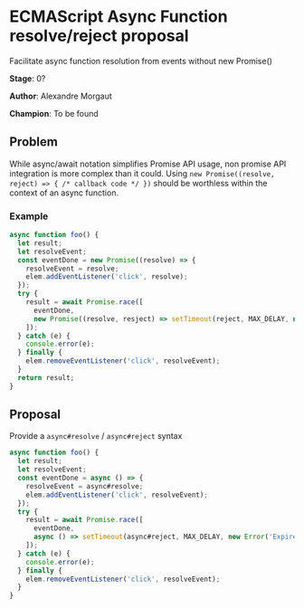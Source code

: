 # ECMAScript Async Function resolve/reject proposal

Facilitate async function resolution from events without new Promise() 

**Stage**: 0?

**Author**: Alexandre Morgaut

**Champion**: To be found

## Problem

While async/await notation simplifies Promise API usage, non promise API integration is more complex than it could. Using `new Promise((resolve, reject) => { /* callback code */ })` should be worthless within the context of an async function.

### Example

```js
async function foo() {
  let result;
  let resolveEvent;
  const eventDone = new Promise((resolve) => {
    resolveEvent = resolve;
    elem.addEventListener('click', resolve);
  });
  try {
    result = await Promise.race([
      eventDone,
      new Promise((resolve, resject) => setTimeout(reject, MAX_DELAY, new Error('Expired'))
    ]);
  } catch (e) {
    console.error(e);
  } finally {
    elem.removeEventListener('click', resolveEvent);
  }
  return result;
}
```

## Proposal

Provide a `async#resolve` / `async#reject` syntax


```js
async function foo() {
  let result;
  let resolveEvent;
  const eventDone = async () => {
    resolveEvent = async#resolve;
    elem.addEventListener('click', resolveEvent);
  });
  try {
    result = await Promise.race([
      eventDone,
      async () => setTimeout(async#reject, MAX_DELAY, new Error('Expired'))
    ]);
  } catch (e) {
    console.error(e);
  } finally {
    elem.removeEventListener('click', resolveEvent);
  }
}
```

